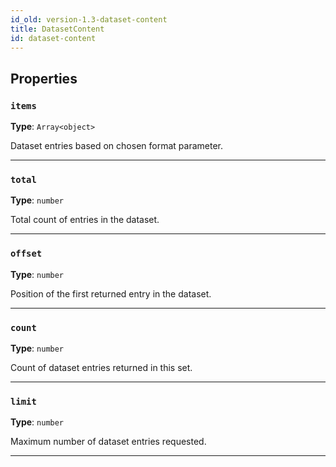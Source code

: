 ```yaml
---
id_old: version-1.3-dataset-content
title: DatasetContent
id: dataset-content
---
```


<a name="datasetcontent"></a>

## Properties

### `items`

**Type**: `Array<object>`

Dataset entries based on chosen format parameter.

---

### `total`

**Type**: `number`

Total count of entries in the dataset.

---

### `offset`

**Type**: `number`

Position of the first returned entry in the dataset.

---

### `count`

**Type**: `number`

Count of dataset entries returned in this set.

---

### `limit`

**Type**: `number`

Maximum number of dataset entries requested.

---
